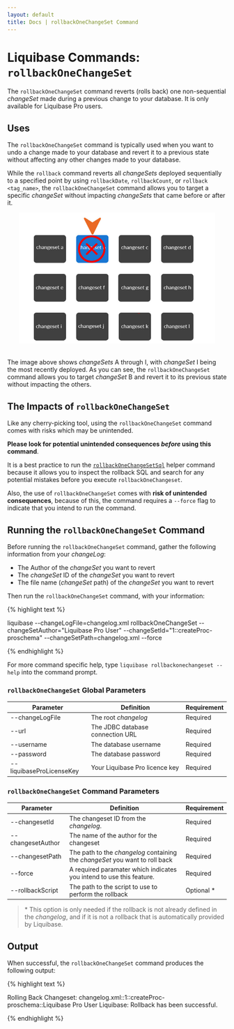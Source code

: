 ```yaml
---
layout: default
title: Docs | rollbackOneChangeSet Command 
---
```


# Liquibase Commands: `rollbackOneChangeSet`
The `rollbackOneChangeSet` command reverts (rolls back) one non-sequential *changeSet* made during a previous change to your database. It is only available for Liquibase Pro users.

## Uses
The `rollbackOneChangeSet` command is typically used when you want to undo a change made to your database and revert it to a previous state without affecting any other changes made to your database. 

While the `rollback` command reverts all *changeSets* deployed sequentially to a specified point by using `rollbackDate`, `rollbackCount`, or `rollback <tag_name>`, the `rollbackOneChangeSet` command allows you to target a specific *changeSet* without impacting *changeSets* that came before or after it.

<div align="center"><img src="/images/documentation/rollback_pro-targeted.jpg" width="450px" alt="Image example of targeted rollback" /></div>
<br />

The image above shows *changeSets* A through I, with *changeSet* I being the most recently deployed. As you can see, the `rollbackOneChangeSet` command allows you to target *changeSet* B and revert it to its previous state without impacting the others.

## The Impacts of `rollbackOneChangeSet`
Like any cherry-picking tool, using the `rollbackOneChangeSet` command comes with risks which may be unintended. 

**Please look for potential unintended consequences *before* using this command**. 

It is a best practice to run the [`rollbackOneChangeSetSql`](/documentation/rollbackonechangesetsql.html) helper command because it allows you to inspect the rollback SQL and search for any potential mistakes before you execute `rollbackOneChangeset`.

Also, the use of `rollbackOneChangeSet` comes with **risk of unintended consequences**, because of this, the command requires a `--force` flag to indicate that you intend to run the command.

## Running the `rollbackOneChangeSet` Command
Before running the `rollbackOneChangeSet` command, gather the following information from your *changeLog*:
- The Author of the *changeSet* you want to revert
- The *changeSet* ID of the *changeSet* you want to revert
- The file name (*changeSet* path) of the *changeSet* you want to revert

Then run the `rollbackOneChangeSet` command, with your information:

{% highlight text %}

liquibase --changeLogFile=changelog.xml rollbackOneChangeSet --changeSetAuthor="Liquibase Pro User" --changeSetId="1::createProc-proschema" --changeSetPath=changelog.xml --force

{% endhighlight %}

For more command specific help, type `liquibase rollbackonechangeset --help` into the command prompt.

### `rollbackOneChangeSet` Global Parameters

 Parameter | Definition | Requirement
 --- | --- | --- 
 --changeLogFile | The root *changelog* | Required
 --url | The JDBC database connection URL | Required
 --username | The database username | Required
 --password | The database password | Required
 --liquibaseProLicenseKey | Your Liquibase Pro licence key | Required

### `rollbackOneChangeSet` Command Parameters

 Parameter | Definition | Requirement
 --- | --- | --- 
 --changesetId |The changeset ID from the *changelog*. | Required
 --changesetAuthor | The name of the author for the changeset | Required
 --changesetPath | The path to the *changelog* containing the *changeSet* you want to roll back | Required
 --force | A required paramater which indicates you intend to use this feature. | Required
 --rollbackScript | The path to the script to use to perform the rollback | Optional *

> &#42; This option is only needed if the rollback is not already defined in the *changelog*, and if it is not a rollback that is automatically provided by Liquibase.

## Output
When successful, the `rollbackOneChangeSet` command produces the following output:

{% highlight text %}

Rolling Back Changeset: changelog.xml::1::createProc-proschema::Liquibase Pro User
Liquibase: Rollback has been successful.

{% endhighlight %}


